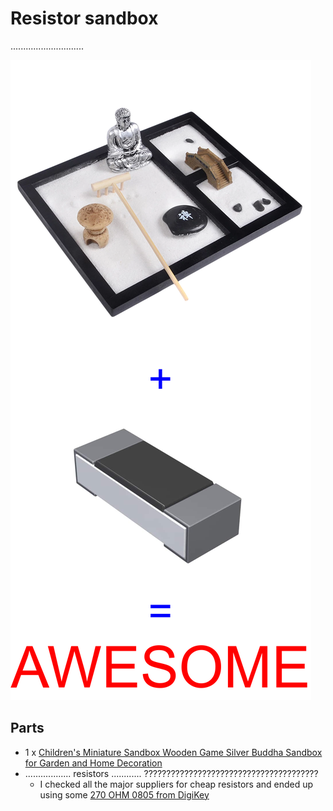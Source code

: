 Resistor sandbox
================

.............................

![assembly image](./Images/assembly.png)

Parts
-----

* 1 x [Children's Miniature Sandbox Wooden Game Silver Buddha Sandbox for Garden and Home Decoration](https://www.aliexpress.com/item/4000628919299.html)
* .................. resistors ............ ???????????????????????????????????????
    * I checked all the major suppliers for cheap resistors and ended up using some [270 OHM 0805 from DigiKey](https://www.digikey.com.au/en/products/detail/bourns-inc/CR0805-JW-271ELF/3785284)
